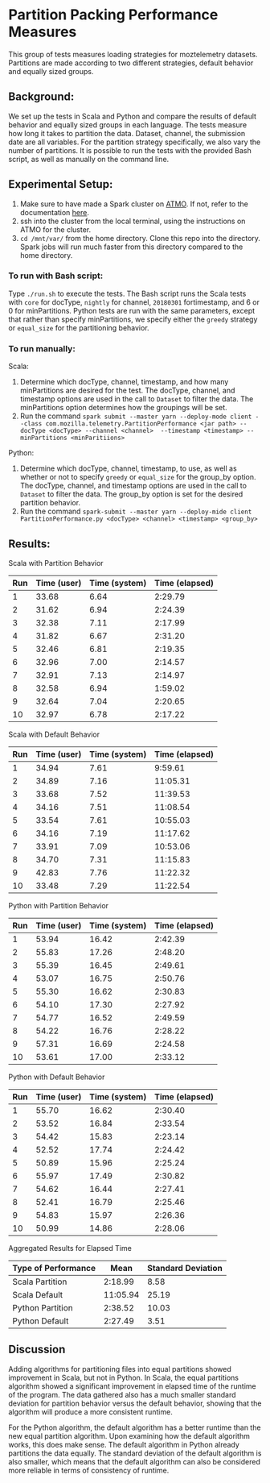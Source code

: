 # Partition Packing Performance Measures

This group of tests measures loading strategies for moztelemetry datasets. Partitions are made according to
two different strategies, default behavior and equally sized groups.

## Background:
We set up the tests in Scala and Python and compare the results of default
behavior and equally sized groups in each language. The tests measure how long
it takes to partition the data. Dataset, channel, the submission date are all
variables. For the partition strategy specifically, we also vary the number of
partitions. It is possible to run the tests with the provided Bash script, as
well as manually on the command line.

## Experimental Setup:
1. Make sure to have made a Spark cluster on [ATMO](https://analysis.telemetry.mozilla.org/). If not, refer to the
documentation [here](https://docs.telemetry.mozilla.org/tools/spark.html).
2. ssh into the cluster from the local terminal, using the instructions on ATMO for the cluster.
3. `cd /mnt/var/` from the home directory. Clone this repo into the directory. Spark jobs will run much faster from
this directory compared to the home directory.

### To run with Bash script:
Type `./run.sh` to execute the tests. The Bash script runs the Scala tests with `core` for docType, `nightly`
 for channel, `20180301` fortimestamp, and 6 or 0 for minPartitions. Python tests are run with the same
parameters, except that rather than specify minPartitions, we specify either the `greedy` strategy or
`equal_size` for the partitioning behavior.

### To run manually:
Scala:
1. Determine which docType, channel, timestamp, and how many minPartitions are desired for the test. The
docType, channel, and timestamp options are used in the call to `Dataset` to
filter the data. The minPartitions option determines how the groupings will be
set.
2. Run the command `spark submit --master yarn --deploy-mode client --class com.mozilla.telemetry.PartitionPerformance <jar path> --docType <docType> --channel <channel>  --timestamp <timestamp> --minPartitions <minParitiions>`

Python:
1. Determine which docType, channel, timestamp, to use, as well as whether or
   not to specify `greedy` or `equal_size` for the group_by option. The
docType, channel, and timestamp options are used in the call to `Dataset` to
filter the data. The group_by option is set for the desired partition behavior.
2. Run the command `spark-submit --master yarn --deploy-mide client
   PartitionPerformance.py <docType> <channel> <timestamp> <group_by>`

## Results:
Scala with Partition Behavior

|Run   |Time (user)   |Time (system)   |Time (elapsed)   |
|------|--------------|----------------|-----------------|
|1     |33.68         |6.64            |2:29.79          |
|2     |31.62         |6.94            |2:24.39          |
|3     |32.38         |7.11            |2:17.99          |
|4     |31.82         |6.67            |2:31.20          |
|5     |32.46         |6.81            |2:19.35          |
|6     |32.96         |7.00            |2:14.57          |
|7     |32.91         |7.13            |2:14.97          |
|8     |32.58         |6.94            |1:59.02          |
|9     |32.64         |7.04            |2:20.65          |
|10    |32.97         |6.78            |2:17.22          |


Scala with Default Behavior

|Run   |Time (user)  |Time (system)   |Time (elapsed)    |
|------|-------------|----------------|------------------|
|1     |34.94        |7.61            |9:59.61           |
|2     |34.89        |7.16            |11:05.31          |
|3     |33.68        |7.52            |11:39.53          |
|4     |34.16        |7.51            |11:08.54          |
|5     |33.54        |7.61            |10:55.03          |
|6     |34.16        |7.19            |11:17.62          |
|7     |33.91        |7.09            |10:53.06          |
|8     |34.70        |7.31            |11:15.83          |
|9     |42.83        |7.76            |11:22.32          |
|10    |33.48        |7.29            |11:22.54          |


Python with Partition Behavior

|Run   |Time (user)  |Time (system)  |Time (elapsed)     |
|------|-------------|---------------|-------------------|
|1     |53.94        |16.42          |2:42.39            |
|2     |55.83        |17.26          |2:48.20            |
|3     |55.39        |16.45          |2:49.61            |
|4     |53.07        |16.75          |2:50.76            |
|5     |55.30        |16.62          |2:30.83            |
|6     |54.10        |17.30          |2:27.92            |
|7     |54.77        |16.52          |2:49.59            |
|8     |54.22        |16.76          |2:28.22            |
|9     |57.31        |16.69          |2:24.58            |
|10    |53.61        |17.00          |2:33.12            |


Python with Default Behavior

|Run   |Time (user)  |Time (system) |Time (elapsed)      |
|------|-------------|--------------|--------------------|
|1     |55.70        |16.62         |2:30.40             |
|2     |53.52        |16.84         |2:33.54             |
|3     |54.42        |15.83         |2:23.14             |
|4     |52.52        |17.74         |2:24.42             |
|5     |50.89        |15.96         |2:25.24             |
|6     |55.97        |17.49         |2:30.82             |
|7     |54.62        |16.44         |2:27.41             |
|8     |52.41        |16.79         |2:25.46             |
|9     |54.83        |15.97         |2:26.36             |
|10    |50.99        |14.86         |2:28.06             |


Aggregated Results for Elapsed Time

|Type of Performance|Mean   |Standard Deviation   |
|-------------------|-------|---------------------|
|Scala Partition    |2:18.99|8.58                 |
|Scala Default      |11:05.94|25.19               |
|Python Partition   |2:38.52|10.03                |
|Python Default     |2:27.49|3.51                 |


## Discussion

Adding algorithms for partitioning files into equal partitions showed
improvement in Scala, but not in Python. In Scala, the equal partitions
algorithm showed a significant improvement in elapsed time of the runtime of
the program. The data gathered also has a much smaller standard deviation for
partition behavior versus the default behavior, showing that the algorithm will
produce a more consistent runtime.

For the Python algorithm, the default algorithm has a better runtime than the
new equal partition algorithm. Upon examining how the default algorithm works,
this does make sense. The default algorithm in Python already partitions the
data equally. The standard deviation of the default algorithm is also
smaller, which means that the default algorithm can also be considered more
reliable in terms of consistency of runtime.
